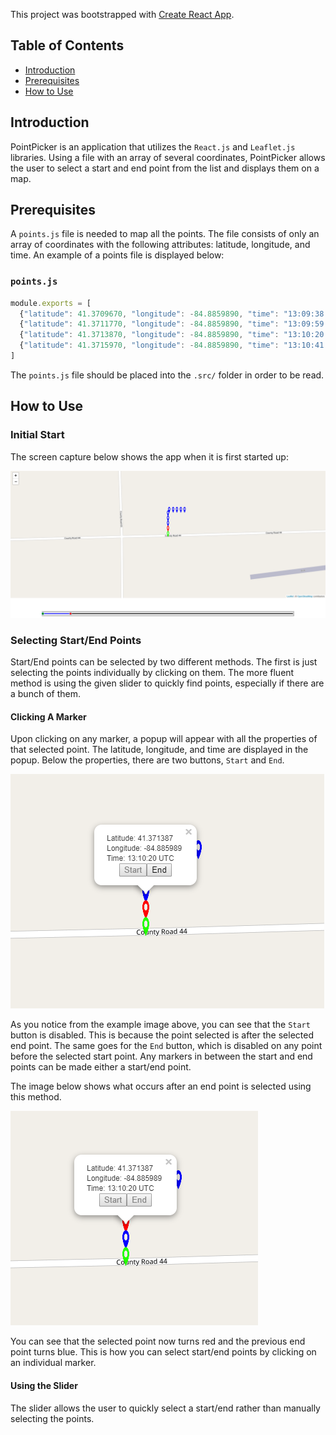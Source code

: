 This project was bootstrapped with [Create React App](https://github.com/facebookincubator/create-react-app).

## Table of Contents

- [Introduction](#introduction)
- [Prerequisites](#rerequisites)
- [How to Use](#how-to-use)

## Introduction

PointPicker is an application that utilizes the `React.js` and `Leaflet.js` libraries. Using a file with an array of several coordinates, PointPicker allows the user to select a start and end point from the list and displays them on a map.

## Prerequisites

A `points.js` file is needed to map all the points. The file consists of only an array of coordinates with the following attributes: latitude, longitude, and time. An example of a points file is displayed below:

### `points.js`

```js
module.exports = [
  {"latitude": 41.3709670, "longitude": -84.8859890, "time": "13:09:38 UTC"},
  {"latitude": 41.3711770, "longitude": -84.8859890, "time": "13:09:59 UTC"},
  {"latitude": 41.3713870, "longitude": -84.8859890, "time": "13:10:20 UTC"},
  {"latitude": 41.3715970, "longitude": -84.8859890, "time": "13:10:41 UTC"},
]
```

The `points.js` file should be placed into the `.src/` folder in order to be read.

## How to Use

### Initial Start

The screen capture below shows the app when it is first started up:

![Initial start](./images/initialStart.png)

### Selecting Start/End Points

Start/End points can be selected by two different methods. The first is just selecting the points individually by clicking on them. The more fluent method is using the given slider to quickly find points, especially if there are a bunch of them.

#### Clicking A Marker

Upon clicking on any marker, a popup will appear with all the properties of that selected point. The latitude, longitude, and time are displayed in the popup. Below the properties, there are two buttons, `Start` and `End`.

![Popup](./images/popup.png)

As you notice from the example image above, you can see that the `Start` button is disabled. This is because the point selected is after the selected end point. The same goes for the `End` button, which is disabled on any point before the selected start point. Any markers in between the start and end points can be made either a start/end point.

The image below shows what occurs after an end point is selected using this method.

![Manual end point selection](./images/manualSelection.png)

You can see that the selected point now turns red and the previous end point turns blue. This is how you can select start/end points by clicking on an individual marker.

#### Using the Slider

The slider allows the user to quickly select a start/end rather than manually selecting the points.
